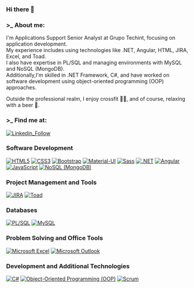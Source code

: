 ### Hi there 👋

<!--
**eliseocutrona/eliseocutrona** is a ✨ _special_ ✨ repository because its `README.md` (this file) appears on your GitHub profile.
-->

### >_ About me:
I'm Applications Support Senior Analyst at Grupo Techint, focusing on application development. 
</br>
My experience includes using technologies like .NET, Angular, HTML, JIRA, Excel, and Toad. 
</br>
I also have expertise in PL/SQL and managing environments with MySQL and NoSQL (MongoDB). 
</br>
Additionally,I'm skilled in .NET Framework, C#, and have worked on software development using object-oriented programming (OOP) approaches.
</br>

Outside the professional realm, I enjoy crossfit 🏋️‍♂️, and of course, relaxing with a beer 🍺.

### >_ Find me at:

[![Linkedin_Follow](https://img.shields.io/badge/LinkedIn-0077B5?style=for-the-badge&logo=linkedin&logoColor=white&labelColor=101010)](https://www.linkedin.com/in/eliseo-cutrona/)

<!--


.NET Angular HTML JIRA PL/SQL
Technical Support Continuous Improvement
Technical Documentation Incident Resolution
Test Case Management Analytical Skills
Problem Solving Microsoft Excel Microsoft Outlook
MySQL C#: Object-Oriented Programming
Software Development Information Technology
Scrum Object-Oriented Programming (OOP)
Data Analysis Java Linux
Git Cascading Style Sheets (CSS) JIRA
Toad JavaScript NoSQL (MongoDB) SVN
-->

### Software Development
[![HTML5](https://img.shields.io/badge/HTML5-E34F26?style=for-the-badge&logo=html5&logoColor=white&labelColor=101010)](#)
[![CSS3](https://img.shields.io/badge/CSS3-1572B6?style=for-the-badge&logo=css3&logoColor=white&labelColor=101010)](#)
[![Bootstrap](https://img.shields.io/badge/Bootstrap-563D7C?style=for-the-badge&logo=bootstrap&logoColor=white&labelColor=101010)](#)
[![Material-UI](https://img.shields.io/badge/Material_UI-0081CB?style=for-the-badge&logo=material-ui&logoColor=white&labelColor=101010)](#)
[![Sass](https://img.shields.io/badge/Sass-bf4080?style=for-the-badge&logo=sass&logoColor=white&labelColor=101010)](#)
[![.NET](https://img.shields.io/badge/.NET-512BD4?style=for-the-badge&logo=dotnet&logoColor=white&labelColor=101010)](#)
[![Angular](https://img.shields.io/badge/Angular-DD0031?style=for-the-badge&logo=angular&logoColor=white&labelColor=101010)](#)
[![JavaScript](https://img.shields.io/badge/JavaScript-F7DF1E?style=for-the-badge&logo=javascript&logoColor=white&labelColor=101010)](#)
[![NoSQL (MongoDB)](https://img.shields.io/badge/NoSQL_MongoDB-47A248?style=for-the-badge&logo=mongodb&logoColor=white&labelColor=101010)](#)

### Project Management and Tools
[![JIRA](https://img.shields.io/badge/JIRA-0052CC?style=for-the-badge&logo=jira&logoColor=white&labelColor=101010)](#)
[![Toad](https://img.shields.io/badge/Toad-555555?style=for-the-badge&logo=toad&logoColor=white&labelColor=101010)](#)

### Databases
[![PL/SQL](https://img.shields.io/badge/PLSQL-FF4500?style=for-the-badge&logo=oracle&logoColor=white&labelColor=101010)](#)
[![MySQL](https://img.shields.io/badge/MySQL-4479A1?style=for-the-badge&logo=mysql&logoColor=white&labelColor=101010)](#)

### Problem Solving and Office Tools
[![Microsoft Excel](https://img.shields.io/badge/Microsoft_Excel-217346?style=for-the-badge&logo=microsoft-excel&logoColor=white&labelColor=101010)](#)
[![Microsoft Outlook](https://img.shields.io/badge/Microsoft_Outlook-0078D4?style=for-the-badge&logo=microsoft-outlook&logoColor=white&labelColor=101010)](#)

### Development and Additional Technologies
[![C#](https://img.shields.io/badge/C%23-239120?style=for-the-badge&logo=c-sharp&logoColor=white&labelColor=101010)](#)
[![Object-Oriented Programming (OOP)](https://img.shields.io/badge/Object_Oriented_Programming-555555?style=for-the-badge&logo=stack-overflow&logoColor=white&labelColor=101010)](#)
[![Scrum](https://img.shields.io/badge/Scrum-555555?style=for-the-badge&logo=scrum-alliance&logoColor=white&labelColor=101010)](#)







<!--
**eliseocutrona/eliseocutrona** is a ✨ _special_ ✨ repository because its `README.md` (this file) appears on your GitHub profile.

Here are some ideas to get you started:

- 🔭 I’m currently working on ...
- 🌱 I’m currently learning ...
- 👯 I’m looking to collaborate on ...
- 🤔 I’m looking for help with ...
- 💬 Ask me about ...
- 📫 How to reach me: ...
- 😄 Pronouns: ...
- ⚡ Fun fact: ...
-->
